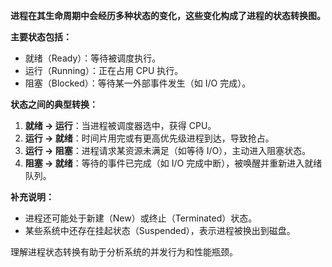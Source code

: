 **进程在其生命周期中会经历多种状态的变化，这些变化构成了进程的状态转换图。**

**主要状态包括：**
- 就绪（Ready）：等待被调度执行。
- 运行（Running）：正在占用 CPU 执行。
- 阻塞（Blocked）：等待某一外部事件发生（如 I/O 完成）。

**状态之间的典型转换：**
1. **就绪 → 运行**：当进程被调度器选中，获得 CPU。
2. **运行 → 就绪**：时间片用完或有更高优先级进程到达，导致抢占。
3. **运行 → 阻塞**：进程请求某资源未满足（如等待 I/O），主动进入阻塞状态。
4. **阻塞 → 就绪**：等待的事件已完成（如 I/O 完成中断），被唤醒并重新进入就绪队列。

**补充说明：**
- 进程还可能处于新建（New）或终止（Terminated）状态。
- 某些系统中还存在挂起状态（Suspended），表示进程被换出到磁盘。

理解进程状态转换有助于分析系统的并发行为和性能瓶颈。